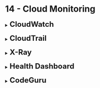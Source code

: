 # 14 - Cloud Monitoring

<details>
  	<summary>
		<strong>
			<font size=5>
				CloudWatch
			</font>
		</strong>
	</summary>
	<font size=4>
		- <strong>Metrics</strong> = Monitor performance, network utilization and billing of EC2 instances
	</font>
	<br>
	<font size=4>
		- <strong>Alarms</strong> = Automated notifications (notify SNS)
	</font>
	<br>
	<font size=4>
		- <strong>Logs</strong> = Generate log files from EC2 Instances, Lambda and on-premises
	</font>
	<br>
	<font size=4>
		- <strong>Events/EventBridge</strong> = Trigger a rule on a schedule
	</font>
</details>

<br>

<details>
  	<summary>
		<strong>
			<font size=5>
				CloudTrail
			</font>
		</strong>
	</summary>
	<font size=4>
		Monitor user activity in your AWS account e.g. API calls, logs
	</font>
	<br>
	<font size=4>
		- <strong>CloudTrail Insights</strong> = Automated analysis of CloudTrail events
	</font>
</details>

<br>

<details>
  	<summary>
		<strong>
			<font size=5>
				X-Ray
			</font>
		</strong>
	</summary>
	<font size=4>
		Trace requests made to your applications and debug applications with microservices architecture
	</font>
</details>

<br>

<details>
  	<summary>
		<strong>
			<font size=5>
				Health Dashboard
			</font>
		</strong>
	</summary>
	<font size=4>
		<strong>2 Types:</strong>
	</font>
	<br>
	<font size=4>
		- <strong>Service Health Dashboard</strong> = Service status of AWS services across all regions
	</font>
	<br>
	<font size=4>
		- <strong>Personal Health Dashboard</strong> = AWS events that impact your infrastructure
	</font>
</details>

<br>

<details>
  	<summary>
		<strong>
			<font size=5>
				CodeGuru
			</font>
		</strong>
	</summary>
	<font size=4>
		Automated code reviews and application performance
	</font>
</details>